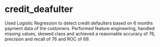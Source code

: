 # credit_deafulter
Used Logistic Regression to detect credit defaulters based on 6 months payment data of the customers. Performed feature engineering, handled missing values, skewed class and achieved a reasonable accuracy of 76, precision and recall of 76 and ROC of 69.


